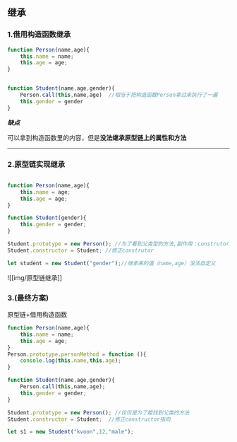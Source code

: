 ## 继承

### 1.借用构造函数继承

```js
function Person(name,age){
	this.name = name;
	this.age = age;
}


function Student(name,age,gender){
	Person.call(this,name,age)  //相当于把构造函数Person拿过来执行了一遍
	this.gender = gender
}
```

***缺点***

可以拿到构造函数里的内容，但是**没法继承原型链上的属性和方法**

---

### 2.原型链实现继承

```js

function Person(name,age){
	this.name = age;
	this.age = age;
}

function Student(gender){
	this.gender = gender;
}

Student.prototype = new Person(); //为了看到父类型的方法,副作用：construtor为Person
Student.constructor = Student; //修正construtor

let student = new Student("gender");//继承来的值（name,age）没法自定义
```

![[img/原型链继承]]

### 3.(最终方案)

原型链+借用构造函数

```js
function Person(name,age){
	this.name = name;
	this.age = age;
}
Person.prototype.personMethod = function (){
	console.log(this.name,this.age);
}

function Student(name,age,gender){
	Person.call(this,name,age);
	this.gender = gender;
}

Student.prototype = new Person(); //仅仅是为了能找到父类的方法
Student.constructor = Student;  //修正constructor指向

let s1 = new Student("kvoon",12,"male");
```